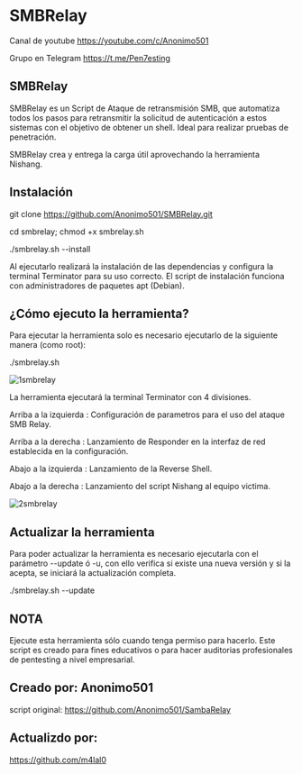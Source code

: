 # SMBRelay

Canal de youtube  https://youtube.com/c/Anonimo501

Grupo en Telegram https://t.me/Pen7esting

## SMBRelay

SMBRelay es un Script de Ataque de retransmisión SMB, que automatiza todos los pasos para retransmitir la solicitud de autenticación a estos sistemas con el objetivo de obtener un shell. Ideal para realizar pruebas de penetración.

SMBRelay crea y entrega la carga útil aprovechando la herramienta Nishang.

## Instalación

git clone https://github.com/Anonimo501/SMBRelay.git

cd smbrelay; chmod +x smbrelay.sh

./smbrelay.sh --install

Al ejecutarlo realizará la instalación de las dependencias y configura la terminal Terminator para su uso correcto. El script de instalación funciona con administradores de paquetes apt (Debian).

## ¿Cómo ejecuto la herramienta?

Para ejecutar la herramienta solo es necesario ejecutarlo de la siguiente manera (como root):

./smbrelay.sh


![1smbrelay](https://user-images.githubusercontent.com/67207446/153726632-a9e3b901-db24-4d02-98db-28eb4a635733.png)


La herramienta ejecutará la terminal Terminator con 4 divisiones.

Arriba a la izquierda : Configuración de parametros para el uso del ataque SMB Relay.

Arriba a la derecha : Lanzamiento de Responder en la interfaz de red establecida en la configuración.

Abajo a la izquierda : Lanzamiento de la Reverse Shell.

Abajo a la derecha : Lanzamiento del script Nishang al equipo victima.


![2smbrelay](https://user-images.githubusercontent.com/67207446/153726703-b60d6c69-45f2-471f-b9c8-65ae416e9e2b.png)


## Actualizar la herramienta

Para poder actualizar la herramienta es necesario ejecutarla con el parámetro --update ó -u, con ello verifica si existe una nueva versión y si la acepta, se iniciará la actualización completa.

./smbrelay.sh --update

## NOTA

Ejecute esta herramienta sólo cuando tenga permiso para hacerlo. Este script es creado para fines educativos o para hacer auditorias profesionales de pentesting a nivel empresarial.

## Creado por: Anonimo501

script original: https://github.com/Anonimo501/SambaRelay

## Actualizdo por: 

https://github.com/m4lal0
